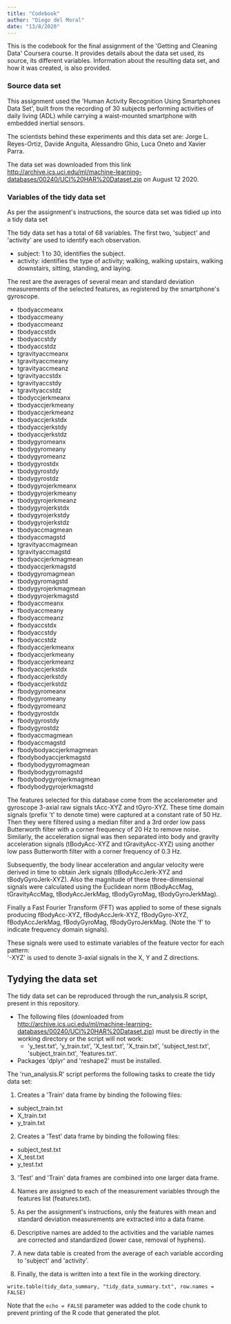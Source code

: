 ```yaml
---
title: "Codebook"
author: "Diego del Moral"
date: "13/8/2020"
---
```


This is the codebook for the final assignment of the 'Getting and Cleaning Data' Coursera course. It provides details about the data set used, its source, its different variables. Information about the resulting data set, and how it was created, is also provided.

### Source data set

This assignment used the 'Human Activity Recognition Using Smartphones Data Set', built from the recording of 30 subjects performing activities of daily living (ADL) while carrying a waist-mounted smartphone with embedded inertial sensors.

The scientists behind these experiments and this data set are: Jorge L. Reyes-Ortiz, Davide Anguita, Alessandro Ghio, Luca Oneto and Xavier Parra.

The data set was downloaded from this link http://archive.ics.uci.edu/ml/machine-learning-databases/00240/UCI%20HAR%20Dataset.zip on August 12 2020.

### Variables of the tidy data set
As per the assignment's instructions, the source data set was tidied up into a tidy data set

The tidy data set has a total of 68 variables. The first two, 'subject' and 'activity' are used to identify each observation.

* subject: 1 to 30, identifies the subject.
* activity: identifies the type of activity; walking, walking upstairs, walking downstairs, sitting, standing, and laying.

The rest are the averages of several mean and standard deviation measurements of the selected features, as registered by the smartphone's gyroscope. 

* tbodyaccmeanx
* tbodyaccmeany
* tbodyaccmeanz
* tbodyaccstdx
* tbodyaccstdy
* tbodyaccstdz
* tgravityaccmeanx
* tgravityaccmeany
* tgravityaccmeanz
* tgravityaccstdx
* tgravityaccstdy
* tgravityaccstdz
* tbodyccjerkmeanx
* tbodyaccjerkmeany
* tbodyaccjerkmeanz
* tbodyaccjerkstdx
* tbodyaccjerkstdy
* tbodyaccjerkstdz
* tbodygyromeanx
* tbodygyromeany
* tbodygyromeanz
* tbodygyrostdx
* tbodygyrostdy
* tbodygyrostdz
* tbodygyrojerkmeanx
* tbodygyrojerkmeany
* tbodygyrojerkmeanz
* tbodygyrojerkstdx
* tbodygyrojerkstdy
* tbodygyrojerkstdz
* tbodyaccmagmean
* tbodyaccmagstd
* tgravityaccmagmean
* tgravityaccmagstd
* tbodyaccjerkmagmean
* tbodyaccjerkmagstd
* tbodygyromagmean
* tbodygyromagstd
* tbodygyrojerkmagmean
* tbodygyrojerkmagstd
* fbodyaccmeanx
* fbodyaccmeany
* fbodyaccmeanz
* fbodyaccstdx
* fbodyaccstdy
* fbodyaccstdz
* fbodyaccjerkmeanx
* fbodyaccjerkmeany
* fbodyaccjerkmeanz
* fbodyaccjerkstdx
* fbodyaccjerkstdy
* fbodyaccjerkstdz
* fbodygyromeanx
* fbodygyromeany
* fbodygyromeanz
* fbodygyrostdx
* fbodygyrostdy
* fbodygyrostdz
* fbodyaccmagmean
* fbodyaccmagstd
* fbodybodyaccjerkmagmean
* fbodybodyaccjerkmagstd
* fbodybodygyromagmean
* fbodybodygyromagstd
* fbodybodygyrojerkmagmean
* fbodybodygyrojerkmagstd

The features selected for this database come from the accelerometer and gyroscope 3-axial raw signals tAcc-XYZ and tGyro-XYZ. These time domain signals (prefix 't' to denote time) were captured at a constant rate of 50 Hz. Then they were filtered using a median filter and a 3rd order low pass Butterworth filter with a corner frequency of 20 Hz to remove noise. Similarly, the acceleration signal was then separated into body and gravity acceleration signals (tBodyAcc-XYZ and tGravityAcc-XYZ) using another low pass Butterworth filter with a corner frequency of 0.3 Hz. 

Subsequently, the body linear acceleration and angular velocity were derived in time to obtain Jerk signals (tBodyAccJerk-XYZ and tBodyGyroJerk-XYZ). Also the magnitude of these three-dimensional signals were calculated using the Euclidean norm (tBodyAccMag, tGravityAccMag, tBodyAccJerkMag, tBodyGyroMag, tBodyGyroJerkMag). 

Finally a Fast Fourier Transform (FFT) was applied to some of these signals producing fBodyAcc-XYZ, fBodyAccJerk-XYZ, fBodyGyro-XYZ, fBodyAccJerkMag, fBodyGyroMag, fBodyGyroJerkMag. (Note the 'f' to indicate frequency domain signals). 

These signals were used to estimate variables of the feature vector for each pattern:  
'-XYZ' is used to denote 3-axial signals in the X, Y and Z directions.

## Tydying the data set

The tidy data set can be reproduced through the run_analysis.R script, present in this repository. 

* The following files (downloaded from http://archive.ics.uci.edu/ml/machine-learning-databases/00240/UCI%20HAR%20Dataset.zip) must be directly in the working directory or the script will not work:
  + 'y_test.txt', 'y_train.txt', 'X_test.txt', 'X_train.txt', 'subject_test.txt', 'subject_train.txt', 'features.txt'.
* Packages 'dplyr' and 'reshape2' must be installed.

The 'run_analysis.R' script performs the following tasks to create the tidy data set:

1. Creates a 'Train' data frame by binding the following files:
* subject_train.txt
* X_train.txt
* y_train.txt

2. Creates a 'Test' data frame by binding the following files:
* subject_test.txt
* X_test.txt
* y_test.txt

3. 'Test' and 'Train' data frames are combined into one larger data frame.

4. Names are assigned to each of the measurement variables through the features list (features.txt).

5. As per the assignment's instructions, only the features with mean and standard deviation measurements are extracted into a data frame.

6. Descriptive names are added to the activities and the variable names are corrected and standardized (lower case, removal of hyphens).

7. A new data table is created from the average of each variable according to 'subject' and 'activity'.

8. Finally, the data is written into a text file in the working directory.

``` write.table(tidy_data_summary, "tidy_data_summary.txt", row.names = FALSE) ```

Note that the `echo = FALSE` parameter was added to the code chunk to prevent printing of the R code that generated the plot.
